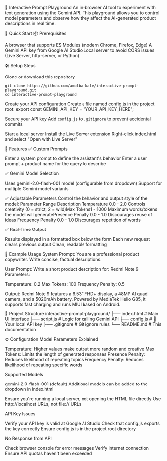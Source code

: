 🧪 Interactive Prompt Playground
An in-browser AI tool to experiment with text generation using the Gemini API. This playground allows you to control model parameters and observe how they affect the AI-generated product descriptions in real time.

🚀 Quick Start
📦 Prerequisites

A browser that supports ES Modules (modern Chrome, Firefox, Edge)
A Gemini API key from Google AI Studio
Local server to avoid CORS issues (Live Server, http-server, or Python)

🛠 Setup Steps

Clone or download this repository
```
git clone https://github.com/amolbarkale/interactive-prompt-playground.git
cd interactive-prompt-playground
```

Create your API configuration
Create a file named config.js in the project root:
export const GEMINI_API_KEY = "YOUR_API_KEY_HERE";

Secure your API key
Add ```config.js``` to ```.gitignore``` to prevent accidental commits

Start a local server
Install the Live Server extension
Right-click index.html and select "Open with Live Server"




🎯 Features
✅ Custom Prompts

Enter a system prompt to define the assistant's behavior
Enter a user prompt + product name for the query to describe

✅ Gemini Model Selection

Uses gemini-2.0-flash-001 model (configurable from dropdown)
Support for multiple Gemini model variants

✅ Adjustable Parameters
Control the behavior and output style of the model:
Parameter Range Description Temperature 0.0 - 2.0 Controls creativity (0 = strict, 2 = wild)Max Tokens1 - 1000 Maximum words/tokens the model will generatePresence Penalty 0.0 - 1.0 Discourages reuse of ideas Frequency Penalty 0.0 - 1.0 Discourages repetition of words

✅ Real-Time Output

Results displayed in a formatted box below the form
Each new request clears previous output
Clean, readable formatting


📌 Example Usage
System Prompt:
You are a professional product copywriter. Write concise, factual descriptions.

User Prompt:
Write a short product description for: Redmi Note 9
Parameters:

Temperature: 0.2
Max Tokens: 100
Frequency Penalty: 0.5

Output:
Redmi Note 9 features a 6.53" FHD+ display, a 48MP AI quad camera, and a 5020mAh battery. 
Powered by MediaTek Helio G85, it supports fast charging and runs MIUI based on Android.

📁 Project Structure
interactive-prompt-playground/
├── index.html          # Main UI interface
├── script.js           # Logic for calling Gemini API
├── config.js           # 🔐 Your local API key
├── .gitignore          # Git ignore rules
└── README.md           # This documentation

⚙️ Configuration
Model Parameters Explained

Temperature: Higher values make output more random and creative
Max Tokens: Limits the length of generated responses
Presence Penalty: Reduces likelihood of repeating topics
Frequency Penalty: Reduces likelihood of repeating specific words

Supported Models

gemini-2.0-flash-001 (default)
Additional models can be added to the dropdown in index.html


Ensure you're running a local server, not opening the HTML file directly
Use http://localhost URLs, not file:// URLs

API Key Issues

Verify your API key is valid at Google AI Studio
Check that config.js exports the key correctly
Ensure config.js is in the project root directory

No Response from API

Check browser console for error messages
Verify internet connection
Ensure API quotas haven't been exceeded

